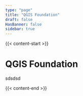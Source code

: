 ```yaml
---
type: "page"
title: "QGIS Foundation"
draft: false
HasBanner: false
sidebar: true
---
```


{{< content-start >}}

# QGIS Foundation
sdsdsd

{{< content-end >}}